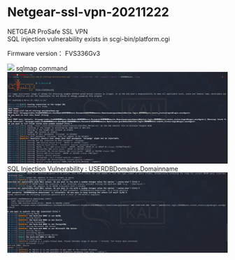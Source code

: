 # Netgear-ssl-vpn-20211222


NETGEAR ProSafe  SSL VPN  
SQL injection vulnerability exists in scgi-bin/platform.cgi     


Firmware version： FVS336Gv3  

![](https://github.com/badboycxcc/Netgear-ssl-vpn-20211222/blob/main/FVS336G-0.png)
sqlmap command  
![](https://github.com/badboycxcc/Netgear-ssl-vpn-20211222/blob/main/FVS336G-1.png)
SQL Injection Vulnerability : USERDBDomains.Domainname
![](https://github.com/badboycxcc/Netgear-ssl-vpn-20211222/blob/main/FVS336G-2.png)
